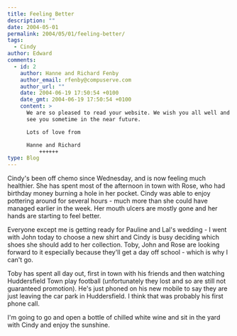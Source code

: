 ```yaml
---
title: Feeling Better
description: ""
date: 2004-05-01
permalink: 2004/05/01/feeling-better/
tags:
  - Cindy
author: Edward
comments:
  - id: 2
    author: Hanne and Richard Fenby
    author_email: rfenby@compuserve.com
    author_url: ""
    date: 2004-06-19 17:50:54 +0100
    date_gmt: 2004-06-19 17:50:54 +0100
    content: >
      We are so pleased to read your website. We wish you all well and hope to
      see you sometime in the near future.

      Lots of love from

      Hanne and Richard
          ++++++
type: Blog
---
```


Cindy\'s been off chemo since Wednesday, and is now feeling much
healthier. She has spent most of the afternoon in town with Rose, who
had birthday money burning a hole in her pocket. Cindy was able to enjoy
pottering around for several hours - much more than she could have
managed earlier in the week. Her mouth ulcers are mostly gone and her
hands are starting to feel better.

Everyone except me is getting ready for Pauline and Lal\'s wedding - I
went with John today to choose a new shirt and Cindy is busy deciding
which shoes she should add to her collection. Toby, John and Rose are
looking forward to it especially because they\'ll get a day off school -
which is why I can\'t go.

Toby has spent all day out, first in town with his friends and then
watching Huddersfield Town play football (unfortunately they lost and so
are still not guaranteed promotion). He\'s just phoned on his new mobile
to say they are just leaving the car park in Huddersfield. I think that
was probably his first phone call.

I\'m going to go and open a bottle of chilled white wine and sit in the
yard with Cindy and enjoy the sunshine.

